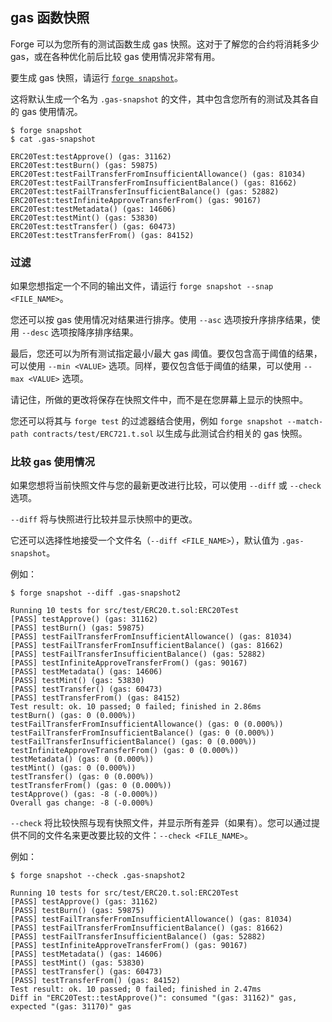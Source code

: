 ## gas 函数快照

Forge 可以为您所有的测试函数生成 gas 快照。这对于了解您的合约将消耗多少 gas，或在各种优化前后比较 gas 使用情况非常有用。

要生成 gas 快照，请运行 [`forge snapshot`](../reference/forge/forge-snapshot.md)。

这将默认生成一个名为 `.gas-snapshot` 的文件，其中包含您所有的测试及其各自的 gas 使用情况。

```ignore
$ forge snapshot
$ cat .gas-snapshot

ERC20Test:testApprove() (gas: 31162)
ERC20Test:testBurn() (gas: 59875)
ERC20Test:testFailTransferFromInsufficientAllowance() (gas: 81034)
ERC20Test:testFailTransferFromInsufficientBalance() (gas: 81662)
ERC20Test:testFailTransferInsufficientBalance() (gas: 52882)
ERC20Test:testInfiniteApproveTransferFrom() (gas: 90167)
ERC20Test:testMetadata() (gas: 14606)
ERC20Test:testMint() (gas: 53830)
ERC20Test:testTransfer() (gas: 60473)
ERC20Test:testTransferFrom() (gas: 84152)
```

### 过滤

如果您想指定一个不同的输出文件，请运行 `forge snapshot --snap <FILE_NAME>`。

您还可以按 gas 使用情况对结果进行排序。使用 `--asc` 选项按升序排序结果，使用 `--desc` 选项按降序排序结果。

最后，您还可以为所有测试指定最小/最大 gas 阈值。要仅包含高于阈值的结果，可以使用 `--min <VALUE>` 选项。同样，要仅包含低于阈值的结果，可以使用 `--max <VALUE>` 选项。

请记住，所做的更改将保存在快照文件中，而不是在您屏幕上显示的快照中。

您还可以将其与 `forge test` 的过滤器结合使用，例如 `forge snapshot --match-path contracts/test/ERC721.t.sol` 以生成与此测试合约相关的 gas 快照。

### 比较 gas 使用情况

如果您想将当前快照文件与您的最新更改进行比较，可以使用 `--diff` 或 `--check` 选项。

`--diff` 将与快照进行比较并显示快照中的更改。

它还可以选择性地接受一个文件名（`--diff <FILE_NAME>`），默认值为 `.gas-snapshot`。

例如：

```ignore
$ forge snapshot --diff .gas-snapshot2

Running 10 tests for src/test/ERC20.t.sol:ERC20Test
[PASS] testApprove() (gas: 31162)
[PASS] testBurn() (gas: 59875)
[PASS] testFailTransferFromInsufficientAllowance() (gas: 81034)
[PASS] testFailTransferFromInsufficientBalance() (gas: 81662)
[PASS] testFailTransferInsufficientBalance() (gas: 52882)
[PASS] testInfiniteApproveTransferFrom() (gas: 90167)
[PASS] testMetadata() (gas: 14606)
[PASS] testMint() (gas: 53830)
[PASS] testTransfer() (gas: 60473)
[PASS] testTransferFrom() (gas: 84152)
Test result: ok. 10 passed; 0 failed; finished in 2.86ms
testBurn() (gas: 0 (0.000%))
testFailTransferFromInsufficientAllowance() (gas: 0 (0.000%))
testFailTransferFromInsufficientBalance() (gas: 0 (0.000%))
testFailTransferInsufficientBalance() (gas: 0 (0.000%))
testInfiniteApproveTransferFrom() (gas: 0 (0.000%))
testMetadata() (gas: 0 (0.000%))
testMint() (gas: 0 (0.000%))
testTransfer() (gas: 0 (0.000%))
testTransferFrom() (gas: 0 (0.000%))
testApprove() (gas: -8 (-0.000%))
Overall gas change: -8 (-0.000%)
```

`--check` 将比较快照与现有快照文件，并显示所有差异（如果有）。您可以通过提供不同的文件名来更改要比较的文件：`--check <FILE_NAME>`。

例如：

```ignore
$ forge snapshot --check .gas-snapshot2

Running 10 tests for src/test/ERC20.t.sol:ERC20Test
[PASS] testApprove() (gas: 31162)
[PASS] testBurn() (gas: 59875)
[PASS] testFailTransferFromInsufficientAllowance() (gas: 81034)
[PASS] testFailTransferFromInsufficientBalance() (gas: 81662)
[PASS] testFailTransferInsufficientBalance() (gas: 52882)
[PASS] testInfiniteApproveTransferFrom() (gas: 90167)
[PASS] testMetadata() (gas: 14606)
[PASS] testMint() (gas: 53830)
[PASS] testTransfer() (gas: 60473)
[PASS] testTransferFrom() (gas: 84152)
Test result: ok. 10 passed; 0 failed; finished in 2.47ms
Diff in "ERC20Test::testApprove()": consumed "(gas: 31162)" gas, expected "(gas: 31170)" gas 
```